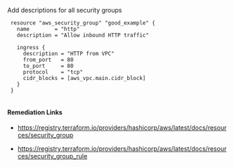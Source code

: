 
Add descriptions for all security groups

```hcl
 resource "aws_security_group" "good_example" {
   name        = "http"
   description = "Allow inbound HTTP traffic"
 
   ingress {
     description = "HTTP from VPC"
     from_port   = 80
     to_port     = 80
     protocol    = "tcp"
     cidr_blocks = [aws_vpc.main.cidr_block]
   }
 }
 
```

#### Remediation Links
 - https://registry.terraform.io/providers/hashicorp/aws/latest/docs/resources/security_group

 - https://registry.terraform.io/providers/hashicorp/aws/latest/docs/resources/security_group_rule

